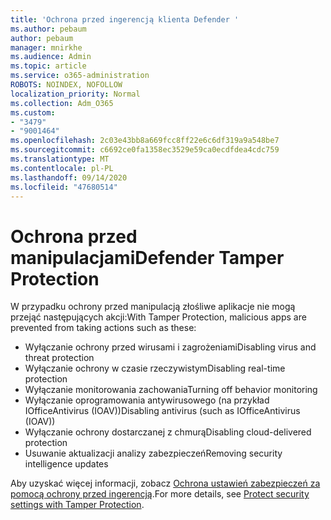 ```yaml
---
title: 'Ochrona przed ingerencją klienta Defender '
ms.author: pebaum
author: pebaum
manager: mnirkhe
ms.audience: Admin
ms.topic: article
ms.service: o365-administration
ROBOTS: NOINDEX, NOFOLLOW
localization_priority: Normal
ms.collection: Adm_O365
ms.custom:
- "3479"
- "9001464"
ms.openlocfilehash: 2c03e43bb8a669fcc8ff22e6c6df319a9a548be7
ms.sourcegitcommit: c6692ce0fa1358ec3529e59ca0ecdfdea4cdc759
ms.translationtype: MT
ms.contentlocale: pl-PL
ms.lasthandoff: 09/14/2020
ms.locfileid: "47680514"
---
```

# <a name="defender-tamper-protection"></a><span data-ttu-id="25a60-102">Ochrona przed manipulacjami</span><span class="sxs-lookup"><span data-stu-id="25a60-102">Defender Tamper Protection</span></span> 

<span data-ttu-id="25a60-103">W przypadku ochrony przed manipulacją złośliwe aplikacje nie mogą przejąć następujących akcji:</span><span class="sxs-lookup"><span data-stu-id="25a60-103">With Tamper Protection, malicious apps are prevented from taking actions such as these:</span></span>

- <span data-ttu-id="25a60-104">Wyłączanie ochrony przed wirusami i zagrożeniami</span><span class="sxs-lookup"><span data-stu-id="25a60-104">Disabling virus and threat protection</span></span>
- <span data-ttu-id="25a60-105">Wyłączanie ochrony w czasie rzeczywistym</span><span class="sxs-lookup"><span data-stu-id="25a60-105">Disabling real-time protection</span></span>
- <span data-ttu-id="25a60-106">Wyłączanie monitorowania zachowania</span><span class="sxs-lookup"><span data-stu-id="25a60-106">Turning off behavior monitoring</span></span>
- <span data-ttu-id="25a60-107">Wyłączanie oprogramowania antywirusowego (na przykład IOfficeAntivirus (IOAV))</span><span class="sxs-lookup"><span data-stu-id="25a60-107">Disabling antivirus (such as IOfficeAntivirus (IOAV))</span></span>
- <span data-ttu-id="25a60-108">Wyłączanie ochrony dostarczanej z chmurą</span><span class="sxs-lookup"><span data-stu-id="25a60-108">Disabling cloud-delivered protection</span></span>
- <span data-ttu-id="25a60-109">Usuwanie aktualizacji analizy zabezpieczeń</span><span class="sxs-lookup"><span data-stu-id="25a60-109">Removing security intelligence updates</span></span>

<span data-ttu-id="25a60-110">Aby uzyskać więcej informacji, zobacz [Ochrona ustawień zabezpieczeń za pomocą ochrony przed ingerencją](https://docs.microsoft.com/windows/security/threat-protection/windows-defender-antivirus/prevent-changes-to-security-settings-with-tamper-protection).</span><span class="sxs-lookup"><span data-stu-id="25a60-110">For more details, see [Protect security settings with Tamper Protection](https://docs.microsoft.com/windows/security/threat-protection/windows-defender-antivirus/prevent-changes-to-security-settings-with-tamper-protection).</span></span>